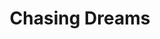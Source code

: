 ---
pid: FS79
title: Chasing Dreams
location_transcription: Washington Square
zipcode: '19106'
outside_phl: 
neighborhood: Society Hill,Old City
age: '30'
age_range: 30-39
instagram: 
image_file_name: FS_79.jpg
proposal_transcription: Chase Utley, diving for a ground ball
topic: Figure,Sports
topic_summary: 0, 0
type: Image
keywords_other: baseball
credit: Bill Lyons
image_labels: 
twitter: 
facebook: 
permalink: "/monuments/fs79/"
layout: item-page
---
